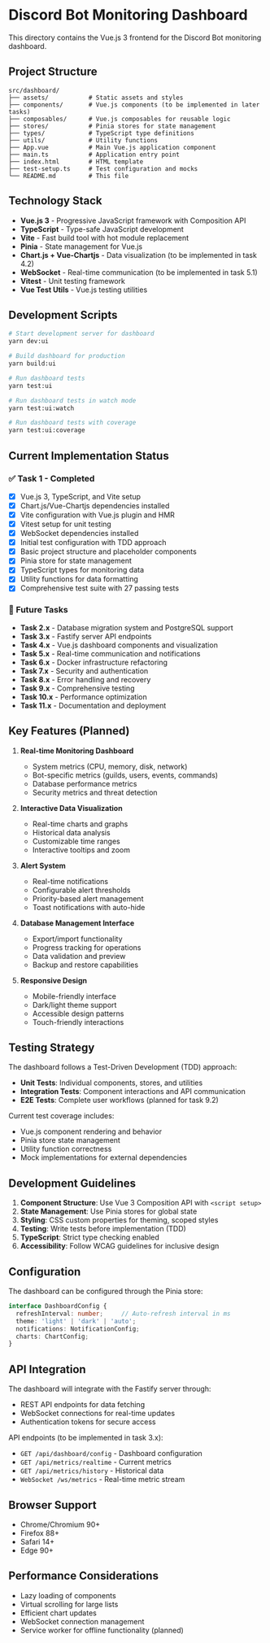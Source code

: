 # Discord Bot Monitoring Dashboard

This directory contains the Vue.js 3 frontend for the Discord Bot monitoring dashboard.

## Project Structure

```
src/dashboard/
├── assets/           # Static assets and styles
├── components/       # Vue.js components (to be implemented in later tasks)
├── composables/      # Vue.js composables for reusable logic
├── stores/           # Pinia stores for state management
├── types/            # TypeScript type definitions
├── utils/            # Utility functions
├── App.vue           # Main Vue.js application component
├── main.ts           # Application entry point
├── index.html        # HTML template
├── test-setup.ts     # Test configuration and mocks
└── README.md         # This file
```

## Technology Stack

- **Vue.js 3** - Progressive JavaScript framework with Composition API
- **TypeScript** - Type-safe JavaScript development
- **Vite** - Fast build tool with hot module replacement
- **Pinia** - State management for Vue.js
- **Chart.js + Vue-Chartjs** - Data visualization (to be implemented in task 4.2)
- **WebSocket** - Real-time communication (to be implemented in task 5.1)
- **Vitest** - Unit testing framework
- **Vue Test Utils** - Vue.js testing utilities

## Development Scripts

```bash
# Start development server for dashboard
yarn dev:ui

# Build dashboard for production
yarn build:ui

# Run dashboard tests
yarn test:ui

# Run dashboard tests in watch mode
yarn test:ui:watch

# Run dashboard tests with coverage
yarn test:ui:coverage
```

## Current Implementation Status

### ✅ Task 1 - Completed
- [x] Vue.js 3, TypeScript, and Vite setup
- [x] Chart.js/Vue-Chartjs dependencies installed
- [x] Vite configuration with Vue.js plugin and HMR
- [x] Vitest setup for unit testing
- [x] WebSocket dependencies installed
- [x] Initial test configuration with TDD approach
- [x] Basic project structure and placeholder components
- [x] Pinia store for state management
- [x] TypeScript types for monitoring data
- [x] Utility functions for data formatting
- [x] Comprehensive test suite with 27 passing tests

### 🔄 Future Tasks
- **Task 2.x** - Database migration system and PostgreSQL support
- **Task 3.x** - Fastify server API endpoints
- **Task 4.x** - Vue.js dashboard components and visualization
- **Task 5.x** - Real-time communication and notifications
- **Task 6.x** - Docker infrastructure refactoring
- **Task 7.x** - Security and authentication
- **Task 8.x** - Error handling and recovery
- **Task 9.x** - Comprehensive testing
- **Task 10.x** - Performance optimization
- **Task 11.x** - Documentation and deployment

## Key Features (Planned)

1. **Real-time Monitoring Dashboard**
   - System metrics (CPU, memory, disk, network)
   - Bot-specific metrics (guilds, users, events, commands)
   - Database performance metrics
   - Security metrics and threat detection

2. **Interactive Data Visualization**
   - Real-time charts and graphs
   - Historical data analysis
   - Customizable time ranges
   - Interactive tooltips and zoom

3. **Alert System**
   - Real-time notifications
   - Configurable alert thresholds
   - Priority-based alert management
   - Toast notifications with auto-hide

4. **Database Management Interface**
   - Export/import functionality
   - Progress tracking for operations
   - Data validation and preview
   - Backup and restore capabilities

5. **Responsive Design**
   - Mobile-friendly interface
   - Dark/light theme support
   - Accessible design patterns
   - Touch-friendly interactions

## Testing Strategy

The dashboard follows a Test-Driven Development (TDD) approach:

- **Unit Tests**: Individual components, stores, and utilities
- **Integration Tests**: Component interactions and API communication
- **E2E Tests**: Complete user workflows (planned for task 9.2)

Current test coverage includes:
- Vue.js component rendering and behavior
- Pinia store state management
- Utility function correctness
- Mock implementations for external dependencies

## Development Guidelines

1. **Component Structure**: Use Vue 3 Composition API with `<script setup>`
2. **State Management**: Use Pinia stores for global state
3. **Styling**: CSS custom properties for theming, scoped styles
4. **Testing**: Write tests before implementation (TDD)
5. **TypeScript**: Strict type checking enabled
6. **Accessibility**: Follow WCAG guidelines for inclusive design

## Configuration

The dashboard can be configured through the Pinia store:

```typescript
interface DashboardConfig {
  refreshInterval: number;     // Auto-refresh interval in ms
  theme: 'light' | 'dark' | 'auto';
  notifications: NotificationConfig;
  charts: ChartConfig;
}
```

## API Integration

The dashboard will integrate with the Fastify server through:
- REST API endpoints for data fetching
- WebSocket connections for real-time updates
- Authentication tokens for secure access

API endpoints (to be implemented in task 3.x):
- `GET /api/dashboard/config` - Dashboard configuration
- `GET /api/metrics/realtime` - Current metrics
- `GET /api/metrics/history` - Historical data
- `WebSocket /ws/metrics` - Real-time metric stream

## Browser Support

- Chrome/Chromium 90+
- Firefox 88+
- Safari 14+
- Edge 90+

## Performance Considerations

- Lazy loading of components
- Virtual scrolling for large lists
- Efficient chart updates
- WebSocket connection management
- Service worker for offline functionality (planned)